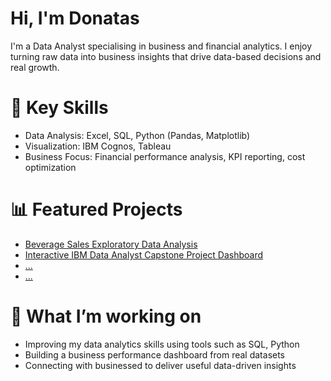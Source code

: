 # Hi, I'm Donatas

I'm a Data Analyst specialising in business and financial analytics.
I enjoy turning raw data into business insights that drive data-based decisions and real growth.

# 💼 Key Skills
- Data Analysis: Excel, SQL, Python (Pandas, Matplotlib)
- Visualization: IBM Cognos, Tableau
- Business Focus: Financial performance analysis, KPI reporting, cost optimization

# 📊 Featured Projects
- [Beverage Sales Exploratory Data Analysis](https://github.com/DonatasV-analytics/DonatasV-analytics/blob/main/Beverage_sales.ipynb)
- [Interactive IBM Data Analyst Capstone Project Dashboard](https://lookerstudio.google.com/s/iRPAB_6Vw1w)
- [...](link_here)
- [...](link_here)

# 🎯 What I’m working on
- Improving my data analytics skills using tools such as SQL, Python
- Building a business performance dashboard from real datasets
- Connecting with businessed to deliver useful data-driven insights
